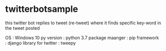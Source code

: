 # twitterbotsample
this twitter bot replies to tweet (re-tweet) where it finds specific key-word in the tweet posted

OS                    : Windows 10
py version            : python 3.7
package maanger       : pip
framework             : django 
library for twitter   : tweepy
